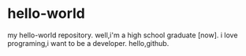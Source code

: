 # hello-world
my hello-world repository.
well,i'm a high school graduate [now].
i love programing,i want to be a developer.
hello,github.
